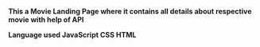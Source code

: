**This a Movie Landing Page where it contains all details about respective movie with help of API**

**Language used
JavaScript
CSS
HTML**
